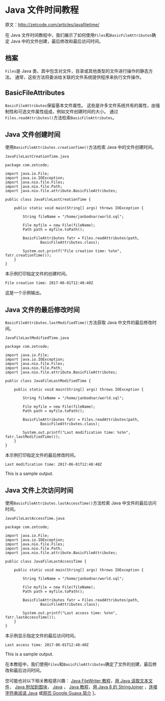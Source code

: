 # Java 文件时间教程

原文：http://zetcode.com/articles/javafiletime/

在 Java 文件时间教程中，我们展示了如何使用`Files`和`BasicFileAttributes`确定 Java 中的文件创建，最后修改和最后访问时间。

## 档案

`Files`是 Java 类，其中包含对文件，目录或其他类型的文件进行操作的静态方法。 通常，这些方法将委派给关联的文件系统提供程序来执行文件操作。

## BasicFileAttributes

`BasicFileAttributes`保留基本文件属性。 这些是许多文件系统共有的属性，由强制性和可选文件属性组成，例如文件创建时间的大小。 通过`Files.readAttributes()`方法检索`BasicFileAttributes`。

## Java 文件创建时间

使用`BasicFileAttributes.creationTime()`方法检索 Java 中的文件创建时间。

`JavaFileLastCreationTime.java`

```
package com.zetcode;

import java.io.File;
import java.io.IOException;
import java.nio.file.Files;
import java.nio.file.Path;
import java.nio.file.attribute.BasicFileAttributes;

public class JavaFileLastCreationTime {

    public static void main(String[] args) throws IOException {

        String fileName = "/home/janbodnar/world.sql";

        File myfile = new File(fileName);
        Path path = myfile.toPath();

        BasicFileAttributes fatr = Files.readAttributes(path, 
                BasicFileAttributes.class);

        System.out.printf("File creation time: %s%n", fatr.creationTime());
    }
}

```

本示例打印指定文件的创建时间。

```
File creation time: 2017-06-01T12:48:40Z

```

这是一个示例输出。

## Java 文件的最后修改时间

`BasicFileAttributes.lastModifiedTime()`方法获取 Java 中文件的最后修改时间。

`JavaFileLastModifiedTime.java`

```
package com.zetcode;

import java.io.File;
import java.io.IOException;
import java.nio.file.Files;
import java.nio.file.Path;
import java.nio.file.attribute.BasicFileAttributes;

public class JavaFileLastModifiedTime {

    public static void main(String[] args) throws IOException {

        String fileName = "/home/janbodnar/world.sql";

        File myfile = new File(fileName);
        Path path = myfile.toPath();

        BasicFileAttributes fatr = Files.readAttributes(path,
                BasicFileAttributes.class);

        System.out.printf("Last modification time: %s%n", fatr.lastModifiedTime());
    }
}

```

本示例打印指定文件的最后修改时间。

```
Last modification time: 2017-06-01T12:48:40Z

```

This is a sample output.

## Java 文件上次访问时间

使用`BasicFileAttributes.lastAccessTime()`方法检索 Java 中文件的最后访问时间。

`JavaFileLastAccessTime.java`

```
package com.zetcode;

import java.io.File;
import java.io.IOException;
import java.nio.file.Files;
import java.nio.file.Path;
import java.nio.file.attribute.BasicFileAttributes;

public class JavaFileLastAccessTime {

    public static void main(String[] args) throws IOException {

        String fileName = "/home/janbodnar/world.sql";

        File myfile = new File(fileName);
        Path path = myfile.toPath();

        BasicFileAttributes fatr = Files.readAttributes(path,
                BasicFileAttributes.class);

        System.out.printf("Last access time: %s%n", fatr.lastAccessTime());        
    }
}

```

本示例显示指定文件的最后访问时间。

```
Last access time: 2017-06-01T12:48:40Z

```

This is a sample output.

在本教程中，我们使用`Files`和`BasicFileAttributes`确定了文件的创建，最后修改和最后访问时间。

您可能也对以下相关教程感兴趣： [Java FileWriter 教程](/java/filewriter/)，[用 Java 读取文本文件](/articles/javareadtext/)， [Java 附加到图块](/articles/javaappendtofile/)， [Java](/java/copyfile/) ， [Java 教程](/lang/java/)，[用 Java 8 的 StringJoiner](/articles/java8stringjoiner/) ，[连接字符串阅读 Java](/articles/javareadwebpage/) 或[网页 Google Guava 简介](/articles/guava/) ]。
